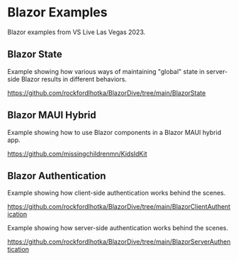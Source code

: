 # Blazor Examples

Blazor examples from VS Live Las Vegas 2023.

## Blazor State

Example showing how various ways of maintaining "global" state in server-side Blazor results in different behaviors.

https://github.com/rockfordlhotka/BlazorDive/tree/main/BlazorState

## Blazor MAUI Hybrid

Example showing how to use Blazor components in a Blazor MAUI hybrid app.

https://github.com/missingchildrenmn/KidsIdKit

## Blazor Authentication

Example showing how client-side authentication works behind the scenes.

https://github.com/rockfordlhotka/BlazorDive/tree/main/BlazorClientAuthentication

Example showing how server-side authentication works behind the scenes.

https://github.com/rockfordlhotka/BlazorDive/tree/main/BlazorServerAuthentication
